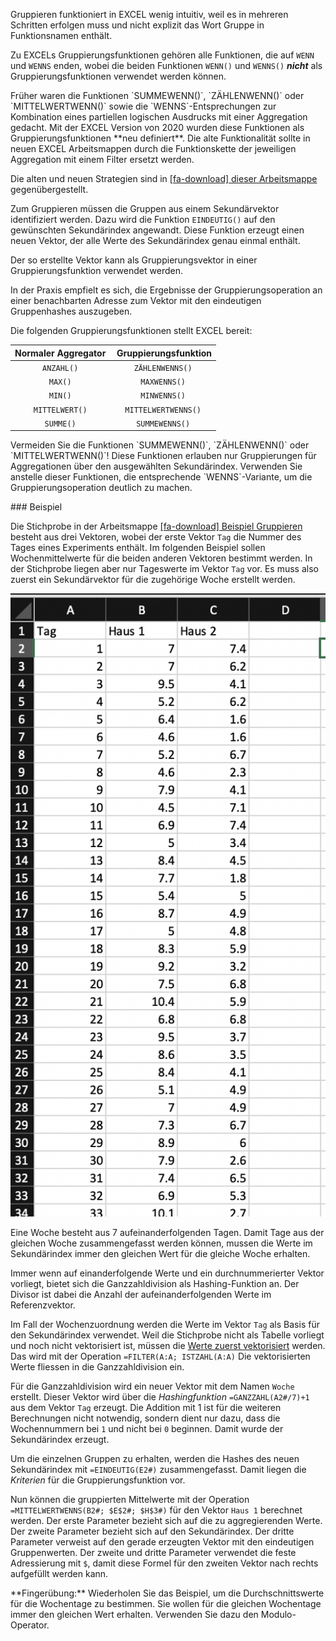 Gruppieren funktioniert in EXCEL wenig intuitiv, weil es in mehreren Schritten erfolgen muss und nicht explizit das Wort Gruppe in Funktionsnamen enthält. 

Zu EXCELs Gruppierungsfunktionen gehören alle Funktionen, die auf `WENN` und `WENNS` enden, wobei die beiden Funktionen `WENN()` und `WENNS()` ***nicht*** als Gruppierungsfunktionen verwendet werden können. 

<p class="alert alert-danger" markdown="1">
Früher waren die Funktionen `SUMMEWENN()`, `ZÄHLENWENN()` oder `MITTELWERTWENN()` sowie die `WENNS`-Entsprechungen zur Kombination eines partiellen logischen Ausdrucks mit einer Aggregation gedacht. Mit der EXCEL Version von 2020 wurden diese Funktionen als Gruppierungsfunktionen **neu definiert**. Die alte Funktionalität sollte in neuen EXCEL Arbeitsmappen durch die Funktionskette der jeweiligen Aggregation mit einem Filter ersetzt werden.
</p>

Die alten und neuen Strategien sind in [[fa-download] dieser Arbeitsmappe](https://github.com/dxiai/ct-resourcen/raw/main/beispiele/Beispiel_gruppieren2.xlsx) gegenübergestellt. 

Zum Gruppieren müssen die Gruppen aus einem Sekundärvektor identifiziert werden. Dazu wird die Funktion `EINDEUTIG()` auf den gewünschten Sekundärindex angewandt. Diese Funktion erzeugt einen neuen Vektor, der alle Werte des Sekundärindex genau einmal enthält.

Der so erstellte Vektor kann als Gruppierungsvektor in einer Gruppierungsfunktion verwendet werden. 


<p class="alert alert-success" markdown="1">
In der Praxis empfielt es sich, die Ergebnisse der Gruppierungsoperation an einer benachbarten Adresse zum Vektor mit den eindeutigen Gruppenhashes auszugeben. 
</p>

Die folgenden Gruppierungsfunktionen stellt EXCEL bereit: 

| Normaler Aggregator | Gruppierungsfunktion | 
| :---: | :---: |
| `ANZAHL()` | `ZÄHLENWENNS()` |
| `MAX()` | `MAXWENNS()` |
| `MIN()` | `MINWENNS()` |
| `MITTELWERT()` | `MITTELWERTWENNS()` |
| `SUMME()` | `SUMMEWENNS()` |

<p class="alert alert-warning" markdown="1">
Vermeiden Sie die Funktionen `SUMMEWENN()`, `ZÄHLENWENN()` oder `MITTELWERTWENN()`! Diese Funktionen erlauben nur Gruppierungen für Aggregationen über den ausgewählten Sekundärindex. Verwenden Sie anstelle dieser Funktionen, die entsprechende `WENNS`-Variante, um die Gruppierungsoperation deutlich zu machen.
</p>

### Beispiel

Die Stichprobe in der Arbeitsmappe <a href="https://github.com/dxiai/ct-resourcen/raw/main/beispiele/Beispiel_gruppieren.xlsx" download>[fa-download] Beispiel Gruppieren</a> besteht aus drei Vektoren, wobei der erste Vektor `Tag` die Nummer des Tages eines Experiments enthält. Im folgenden Beispiel sollen Wochenmittelwerte für die beiden anderen Vektoren bestimmt werden. In der Stichprobe liegen aber nur Tageswerte im Vektor `Tag` vor. Es muss also zuerst ein Sekundärvektor für die zugehörige Woche erstellt werden. 

![Anfang der Beispielstichpobe](https://github.com/dxiai/ct-resourcen/raw/main/bilder/gruppieren/Stichprobenausschnitt_excel_gruppieren.png)

Eine Woche besteht aus 7 aufeinanderfolgenden Tagen. Damit Tage aus der gleichen Woche zusammengefasst werden können, mussen die Werte im Sekundärindex immer den gleichen Wert für die gleiche Woche erhalten.

<p class="alert alert-success" markdown="1">
Immer wenn auf einanderfolgende Werte und ein durchnummerierter Vektor vorliegt, bietet sich die Ganzzahldivision als Hashing-Funktion an. Der Divisor ist dabei die Anzahl der aufeinanderfolgenden Werte im Referenzvektor. 
</p>

Im Fall der Wochenzuordnung werden die Werte im Vektor `Tag` als Basis für den Sekundärindex verwendet. Weil die Stichprobe nicht als Tabelle vorliegt und noch nicht vektorisiert ist, müssen die [Werte zuerst vektorisiert]() werden. Das wird mit der Operation `=FILTER(A:A; ISTZAHL(A:A)` Die vektorisierten Werte fliessen in die Ganzzahldivision ein. 

Für die Ganzzahldivision wird ein neuer Vektor mit dem Namen `Woche` erstellt. Dieser Vektor wird über die *Hashingfunktion* `=GANZZAHL(A2#/7)+1` aus dem Vektor `Tag` erzeugt. Die Addition mit 1 ist für die weiteren Berechnungen nicht notwendig, sondern dient nur dazu, dass die Wochennummern bei `1` und nicht bei `0` beginnen. Damit wurde der Sekundärindex erzeugt. 

Um die einzelnen Gruppen zu erhalten, werden die Hashes des neuen Sekundärindex mit `=EINDEUTIG(E2#)` zusammengefasst. Damit liegen die *Kriterien* für die Gruppierungsfunktion vor.

Nun können die gruppierten Mittelwerte mit der Operation `=MITTELWERTWENNS(B2#; $E$2#; $H$3#)` für den Vektor `Haus 1` berechnet werden. Der erste Parameter bezieht sich auf die zu aggregierenden Werte. Der zweite Parameter bezieht sich auf den Sekundärindex. Der dritte Parameter verweist auf den gerade erzeugten Vektor mit den eindeutigen Gruppenwerten. Der zweite und dritte Parameter verwendet die feste Adressierung mit `$`, damit diese Formel für den zweiten Vektor nach rechts aufgefüllt werden kann. 

<p class="alert alert-secondary" markdown="1">
**Fingerübung:** Wiederholen Sie das Beispiel, um die Durchschnittswerte für die Wochentage zu bestimmen. Sie wollen für die gleichen Wochentage immer den gleichen Wert erhalten. Verwenden Sie dazu den Modulo-Operator. 
</p>

